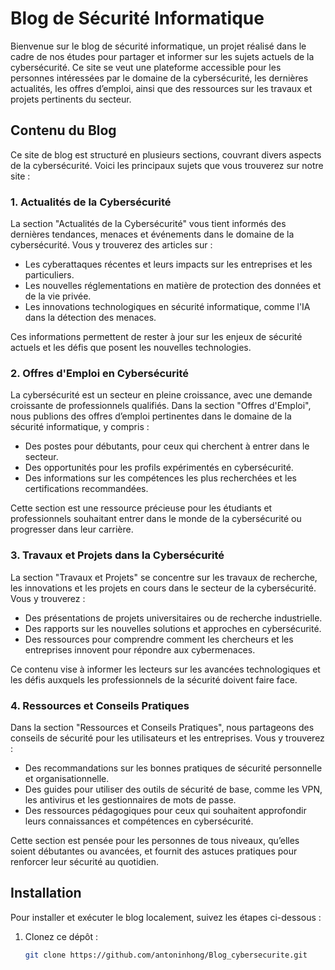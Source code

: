 # Blog de Sécurité Informatique

Bienvenue sur le blog de sécurité informatique, un projet réalisé dans le cadre de nos études pour partager et informer sur les sujets actuels de la cybersécurité. Ce site se veut une plateforme accessible pour les personnes intéressées par le domaine de la cybersécurité, les dernières actualités, les offres d’emploi, ainsi que des ressources sur les travaux et projets pertinents du secteur.

## Contenu du Blog

Ce site de blog est structuré en plusieurs sections, couvrant divers aspects de la cybersécurité. Voici les principaux sujets que vous trouverez sur notre site :

### 1. Actualités de la Cybersécurité

La section "Actualités de la Cybersécurité" vous tient informés des dernières tendances, menaces et événements dans le domaine de la cybersécurité. Vous y trouverez des articles sur :

- Les cyberattaques récentes et leurs impacts sur les entreprises et les particuliers.
- Les nouvelles réglementations en matière de protection des données et de la vie privée.
- Les innovations technologiques en sécurité informatique, comme l'IA dans la détection des menaces.

Ces informations permettent de rester à jour sur les enjeux de sécurité actuels et les défis que posent les nouvelles technologies.

### 2. Offres d'Emploi en Cybersécurité

La cybersécurité est un secteur en pleine croissance, avec une demande croissante de professionnels qualifiés. Dans la section "Offres d'Emploi", nous publions des offres d’emploi pertinentes dans le domaine de la sécurité informatique, y compris :

- Des postes pour débutants, pour ceux qui cherchent à entrer dans le secteur.
- Des opportunités pour les profils expérimentés en cybersécurité.
- Des informations sur les compétences les plus recherchées et les certifications recommandées.

Cette section est une ressource précieuse pour les étudiants et professionnels souhaitant entrer dans le monde de la cybersécurité ou progresser dans leur carrière.

### 3. Travaux et Projets dans la Cybersécurité

La section "Travaux et Projets" se concentre sur les travaux de recherche, les innovations et les projets en cours dans le secteur de la cybersécurité. Vous y trouverez :

- Des présentations de projets universitaires ou de recherche industrielle.
- Des rapports sur les nouvelles solutions et approches en cybersécurité.
- Des ressources pour comprendre comment les chercheurs et les entreprises innovent pour répondre aux cybermenaces.

Ce contenu vise à informer les lecteurs sur les avancées technologiques et les défis auxquels les professionnels de la sécurité doivent faire face.

### 4. Ressources et Conseils Pratiques

Dans la section "Ressources et Conseils Pratiques", nous partageons des conseils de sécurité pour les utilisateurs et les entreprises. Vous y trouverez :

- Des recommandations sur les bonnes pratiques de sécurité personnelle et organisationnelle.
- Des guides pour utiliser des outils de sécurité de base, comme les VPN, les antivirus et les gestionnaires de mots de passe.
- Des ressources pédagogiques pour ceux qui souhaitent approfondir leurs connaissances et compétences en cybersécurité.

Cette section est pensée pour les personnes de tous niveaux, qu’elles soient débutantes ou avancées, et fournit des astuces pratiques pour renforcer leur sécurité au quotidien.

## Installation

Pour installer et exécuter le blog localement, suivez les étapes ci-dessous :

1. Clonez ce dépôt :
   ```bash
   git clone https://github.com/antoninhong/Blog_cybersecurite.git